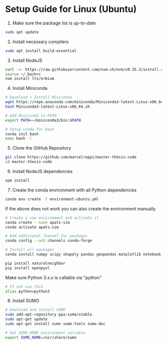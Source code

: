 # Setup Guide for Linux (Ubuntu)

1. Make sure the package list is up-to-date

```bash
sudo apt update
```

2. Install necessary compilers

```bash
sudo apt install build-essential
```

3. Install NodeJS

```bash
curl -o- https://raw.githubusercontent.com/nvm-sh/nvm/v0.35.3/install.sh | bash
source ~/.bashrc
nvm install lts/erbium
```

4. Install Miniconda

```bash
# Download + Install Miniconda
wget https://repo.anaconda.com/miniconda/Miniconda3-latest-Linux-x86_64.sh
bash Miniconda3-latest-Linux-x86_64.sh

# Add Miniconda to PATH
export PATH=~/miniconda3/bin:$PATH

# Setup conda for bash
conda init bash
exec bash -l
```

5. Clone the GitHub Repository

```bash
git clone https://github.com/marcelreppi/master-thesis-code
cd master-thesis-code
```

6. Install NodeJS dependencies

```bash
npm install
```

7. Create the conda environment with all Python dependencies

```bash
conda env create -f environment-ubuntu.yml
```

If the above does not work you can also create the environment manually

```bash
# Create a new environment and activate it
conda create --name apats-sim
conda activate apats-sim

# Add additional channel for packages
conda config --add channels conda-forge

# Install all packages
conda install numpy scipy shapely pandas geopandas matplotlib notebook scikit-learn scikit-image metpy pykrige zope.event lxml black

pip install naturalneighbor
pip install openpyxl
```

Make sure Python 3.x.x is callable via "python"

```bash
# If not use this
alias python=python3
```

8. Install SUMO

```bash
# Download and install SUMO
sudo add-apt-repository ppa:sumo/stable
sudo apt-get update
sudo apt-get install sumo sumo-tools sumo-doc

# Set SUMO_HOME environment variable
export SUMO_HOME=/usr/share/sumo
```
